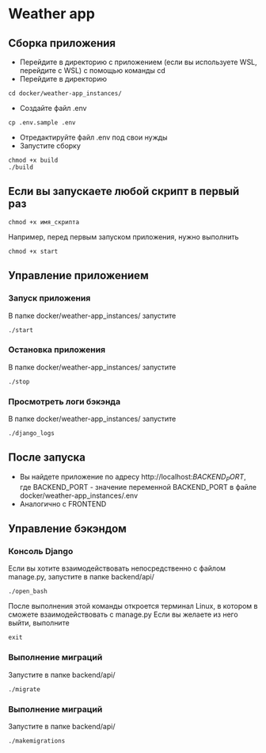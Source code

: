 # Weather app



## Сборка приложения

- Перейдите в директорию с приложением (если вы используете WSL, перейдите с WSL)
с помощью команды cd
- Перейдите в директорию
```
cd docker/weather-app_instances/
```
- Создайте файл .env
```
cp .env.sample .env
```
- Отредактируйте файл .env под свои нужды
- Запустите сборку
```
chmod +x build
./build
```

## Если вы запускаете любой скрипт в первый раз
```
chmod +x имя_скрипта
```
Например, перед первым запуском приложения, нужно выполнить
```
chmod +x start
```
## Управлениe приложением
### Запуск приложения
В папке docker/weather-app_instances/ запустите
```
./start
```

### Остановка приложения
В папке docker/weather-app_instances/ запустите
```
./stop
```

### Просмотреть логи бэкэнда
В папке docker/weather-app_instances/ запустите
```
./django_logs
```
## После запуска
- Вы найдете приложение по адресу http://localhost:$BACKEND_PORT$,
где BACKEND_PORT - значение переменной BACKEND_PORT в файле docker/weather-app_instances/.env
- Аналогично с FRONTEND
## Управление бэкэндом
### Консоль Django
Если вы хотите взаимодействовать непосредственно с файлом manage.py, запустите в папке backend/api/
```
./open_bash
```
После выполнения этой команды откроется терминал Linux, в котором в сможете взаимодействовать с manage.py
Если вы желаете из него выйти, выполните
```
exit
```
### Выполнение миграций
Запустите в папке backend/api/
```
./migrate
```
### Выполнение миграций
Запустите в папке backend/api/
```
./makemigrations
```
